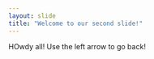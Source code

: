 ```yaml
---
layout: slide
title: "Welcome to our second slide!"
---
```

HOwdy all!
Use the left arrow to go back!
